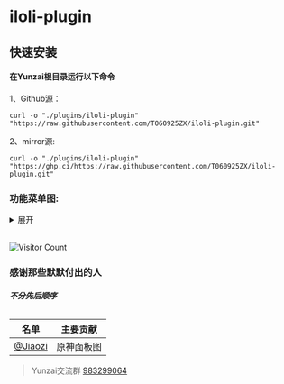 # iloli-plugin

## 快速安装

 #### 在Yunzai根目录运行以下命令

1、Github源：

    curl -o "./plugins/iloli-plugin" "https://raw.githubusercontent.com/T060925ZX/iloli-plugin.git"

2、mirror源:

    curl -o "./plugins/iloli-plugin" "https://ghp.ci/https://raw.githubusercontent.com/T060925ZX/iloli-plugin.git"

### 功能菜单图:
<details><summary>展开</summary>

图先欠着

</details>
<br>

<div align="left"> 
  
![Visitor Count](https://profile-counter.glitch.me/T060925ZX/count.svg)
  
</div>

### 感谢那些默默付出的人
###### ***不分先后顺序***


| 名单 | 主要贡献 |
|:----: |:----: |
| [@Jiaozi](https://github.com/T060925ZX) | 原神面板图 |



>Yunzai交流群 [983299064](https://qm.qq.com/q/ciLUvOjDyw) 